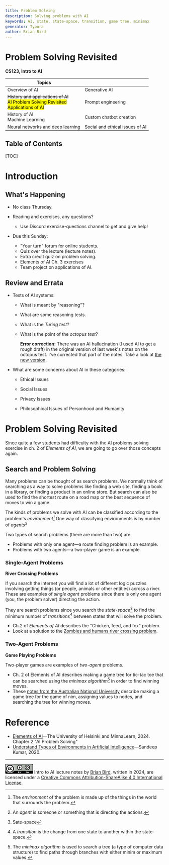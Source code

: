 ```yaml
---
title: Problem Solving
description: Solving problems with AI
keywords: AI, state, state-space, transition, game tree, minimax
generator: Typora
author: Brian Bird
---
```


<h1>Problem Solving Revisited</h1>

**CS123, Intro to AI**

| Topics                                                       |                                 |
| ------------------------------------------------------------ | ------------------------------- |
| Overview of AI                                               | Generative AI                   |
| <s>History and applications of AI</s> <br /><mark>AI Problem Solving Revisited <br />Applications of AI</mark> | Prompt engineering              |
| History of AI <br />Machine Learning                         | Custom chatbot creation         |
| Neural networks and deep learning                            | Social and ethical issues of AI |



<h2>Table of Contents</h2>

[TOC]

# Introduction

## What's Happening

- No class Thursday.
- Reading and exercises, any questions?

  - Use Discord exercise-questions channel to get and give help!
- Due this Sunday:

  - "Your turn" forum for online students.
  - Quiz over the lecture (lecture notes).
  - Extra credit quiz on problem solving.
  - Elements of AI Ch. 3 exercises
  - Team project on applications of AI.

## Review and Errata

- Tests of AI systems:
  - What is meant by "reasoning"?
  - What are some reasoning tests.
  - What is the *Turing test*?
  - What is the point of the *octopus test*?  
    
    **Error correction:**
    There was an AI hallucination (I used AI to get a rough draft) in the original version of last week's notes on the octopus test. I've corrected that part of the notes. Take a look at [the new version](https://lcc-cit.github.io/CS123-CourseMaterials/LectureNotes/CS123-Topic01-3-OverviewPart2.html).
- What are some concerns about AI in these categories:
  - Ethical Issues
  - Social Issues

  - Privacy Issues

  - Philosophical Issues of Personhood and Humanity

# Problem Solving Revisited

Since quite a few students had difficulty with the AI problems solving exercise in ch. 2 of *Elements of AI*, we are going to go over those concepts again.

## Search and Problem Solving

Many problems can be thought of as search problems. We normally think of searching as a way to solve problems like finding a web site, finding a book in a library, or finding a product in an online store. But search can also be used to find the shortest route on a road map or the best sequence of moves to win a game.

The kinds of problems we solve with AI can be classified according to the problem's *environment[^1]* One way of classifying environments is by number of *agents*[^2]

Two types of search problems (there are more than two) are:

- Problems with only one agent&mdash;a route finding problem is an example.
- Problems with two agents&mdash;a two-player game is an example.

### Single-Agent Problems

**River Crossing Problems**

If you search the internet you will find a lot of different logic puzzles involving getting things (or people, animals or other entities) across a river. These are examples of *single agent* problems since there is only one agent (you, the problem solver) directing the action. 

They are search problems since you search the *state-space*[^3] to find the minimum number of *transitions*[^4] between states that will solve the problem.

- Ch.2 of *Elements of AI* describes the "Chicken, feed, and fox" problem.
- Look at a solution to  the [Zombies and humans river crossing problem](https://lcc-cit.github.io/CS123-CourseMaterials/LectureNotes/Topic-01-4-ZombieCrossingSolution.html).

### Two-Agent Problems

**Game Playing Problems**

Two-player games are examples of *two-agent* problems.

- Ch. 2 of Elements of AI describes making a game tree for tic-tac toe that can be searched using the *minimax algorithm*[^5] in order to find winning moves.
- These [notes from the Australian National University](https://gitlab.cecs.anu.edu.au/pages/2021-S1/courses/comp1100/lectures/09-2-Game_Trees.pdf) describe making a game tree for the game of nim, assigning values to nodes, and searching the tree for winning moves.



# Reference

- [Elements of AI](https://www.elementsofai.com/)&mdash;The University of Helsinki and MinnaLearn, 2024. 
  Chapter 2 "AI Problem Solving"
- [Understand Types of Environments in Artificial Intelligence](https://www.aitude.com/understand-types-of-environments-in-artificial-intelligence/)&mdash;Sandeep Kumar, 2020.

[^1]: The *environment* of the problem is made up of the things in the world that surrounds the problem.
[^2]: An *agent* is someone or something that is directing the actions.
[^3]: Sate-space
[^4]: A *transition* is the change from one state to another within the state-space.
[^5]: The *minimax algorithm* is used to search a tree (a type of computer data structure) to find paths through branches with either minim or maximum values.



---

[![Creative Commons License](Images/cc-by-sa-88x31.png)](http://creativecommons.org/licenses/by-sa/4.0/) Intro to AI lecture notes by [Brian Bird](https://profbird.dev), written in <time>2024</time>, are licensed under a [Creative Commons Attribution-ShareAlike 4.0 International License](http://creativecommons.org/licenses/by-sa/4.0/). 
